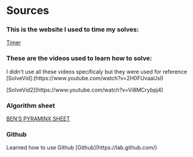 # Sources

### This is the website I used to time my solves:
[Timer](https://ruwix.com/online-rubiks-stopwatch-timer/)

### These are the videos used to learn how to solve:
<p>
 I didn't use all these videos specificaly but they were used for reference
[SolveVid]:(https://www.youtube.com/watch?v=2H0FUvaaUsI)
<p>
[SolveVid2](https://www.youtube.com/watch?v=Vi8MCrybpj4)

### Algorithm sheet
[BEN’S PYRAMINX SHEET](https://solve-that-cube.weebly.com/uploads/8/6/6/0/86607378/bens_pyraminx_sheet.pdf)

### Github
<p>Learned how to use Github
[Github](https://lab.github.com/)
